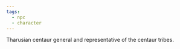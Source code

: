 ```yaml
---
tags:
  - npc
  - character
---
```

Tharusian centaur general and representative of the centaur tribes.